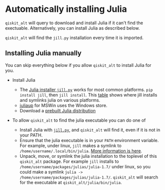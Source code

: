 # Automatically installing Julia

`qiskit_alt` will query to download and install Julia if it can't find the exectuable. Alternatively, you can install Julia as described below.

`qiskit_alt` will find the `jill.py` installation every time it is imported.


## Installing Julia manually

You can skip everything below if you allow `qiskit_alt` to install Julia for you.

* Install Julia
    * The [Julia installer `jill.py`](https://github.com/johnnychen94/jill.py) works for most common platforms. `pip install jill`, then `jill install`.
      This [table](https://github.com/johnnychen94/jill.py#about-installation-and-symlink-directories) shows where jill installs
      and symlinks julia on various platforms.
    * [juliaup](https://github.com/JuliaLang/juliaup) for MSWin uses the Windows store.
    * Download a [prebuilt Julia distribution](https://julialang.org/downloads/)

* To allow `qiskit_alt` to find the julia executable you can do one of
    * Install Julia with [`jill.py`](https://github.com/johnnychen94/jill.py), and `qiskit_alt` will find it,
      even if it is not in your PATH.
    * Ensure that the julia executable is in your `PATH` environment variable. For example, under
      linux, `jill` makes a symlink to `/home/username/.local/bin/julia`.
      [More information is here](https://julialang.org/downloads/platform/).
    * Unpack, move, or symlink the julia installation to the toplevel of this `qiskit_alt` package.
      For example `jill` installs to `/home/username/packages/julias/julia-1.7/` under linux, so you
      could make a symlink `julia -> /home/username/packages/julias/julia-1.7/`.
      `qiskit_alt` will search for the executable at `qiskit_alt/julia/bin/julia`.
